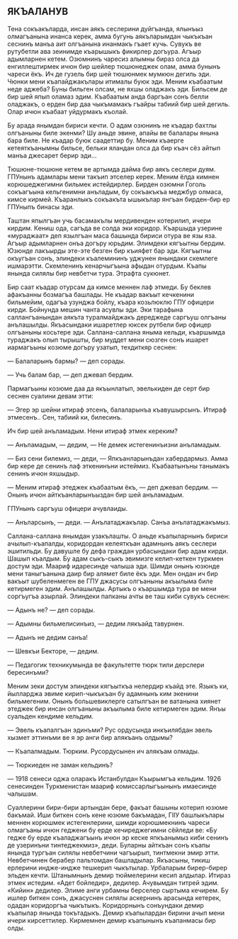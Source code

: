 ## ЯКЪАЛАНУВ

Тена сокъакъларда, инсан аякъ сеслерини дуйгъанда, ялынъыз олмагъанына инанса керек, амма бугунь аякъларымдан чыкъкъан сеснинъ манъа аит олгъанына инанмакъ гъает кучь.
Сувукъ ве рутубетли ава зеинимде къарышыкъ фикирлер догъура.
Агъыр адымларнен кетем.
Озюмнинъ чаресиз алымны бираз олса да енгиллештирмек ичюн бир шейлер тюшюнеджек олам, амма бунынъ чареси ёкъ.
Ич де гузель бир шей тюшюнмек мумкюн дегиль эди.
Чюнки мени къапайджакълары итималы буюк эди.
Меним къабаатым неде аджеба?
Буны бильген олсам, не яхшы оладжакъ эди.
Бильсем де бир шей япып оламаз эдим.
Къабаатым анда баргъан сонъ белли оладжакъ, о ерден бир даа чыкъмамакъ гъайры табиий бир шей дегиль.
Олар ичюн къабаат уйдурмакъ къолай.

Бу арада янымдан бириси кечти.
О адам озюнинъ не къадар бахтлы олгъаныны биле экенми?
Шу аньде эвине, апайы ве балалары янына бара биле.
Не къадар буюк саадеттир бу.
Меним къаерге кетеяткъанымны бильсе, бельки яландан олса да бир къач сёз айтып манъа джесарет берир эди...

Тюшюне-тюшюне кетем ве артымда дайма бир аякъ сеслери дуям.
ГПУнынъ адамлары мени такъип этселер керек.
Меним ёлда кимнен корюшеджегимни бильмек истейдирлер.
Бирден озюмни Гоголь сокъагъына кельгенимни анъладым, бу сокъакъкъа меджбур олмаса, кимсе кирмей.
Къаранлыкъ сокъакъта ышыкълар янгъан бирден-бир ер ГПУныпъ бинасы эди.

Таштан япылгъан учь басамакълы мердивенден котерилип, ичери кирдим.
Кениш ода, сагъда ве солда эки коридор.
Къаршыда узерине «мураджаат» деп язылгъан маса башында бириси отура ве язы яза.
Агъыр адымларнен онъа догъру юрьдим.
Элимдеки кягъытны бердим.
Юзюнде лакъырды эте-эте безген бир къияфет бар эди.
Кягъытны окъугъан сонъ, элиндеки къалемининъ уджунен янындаки скемлеге ишмарэтти.
Скемленинъ кенарчыгъына афыдан отурдым.
Къапы янында силялы бир невбетчи тура.
Этрафта сукюнет.

Бир саат къадар отурсам да кимсе меннен лаф этмеди.
Бу беклев афакъанны бозмагъа башлады.
Не къадар вакъыт кечкенини бильмейим, одагъа узунджа бойлу, къара козьлюклю ГПУ офицери кирди.
Бойнунда мешин чанта асувлы эди.
Эки тарафына саллангъанындан аякъта туралмайджакъ дереджеде саргъуш олгъаны анълашылды.
Якъасындаки ишаретлер юксек рутбели бир офицер олгъаныны косьтере эди.
Саллана-саллана яныма кельди, къаршымда тураджакъ олып тырышты, бир муддет мени сюзген сонъ ишарет иармагъыны козюме догъру узатып, техдиткяр сеснен:

— Балаларынъ бармы? — деп сорады.

— Учь балам бар, — деп джевап бердим.

Пармагъыны козюме даа да якъынлатып, эвелькиден де серт бир сеснен суалини девам этти:

— Эгер эр шейни итираф этсенъ, балаларынъа къавушырсынъ.
Итираф этмесенъ..
Сен, табиий ки, билесинъ.

Ич бир шей анъламадым.
Нени итираф этмек кереким?

— Анъламадым, — дедим, — Не демек истегенинъизни анъламадым.

— Биз сени билемиз, — деди, — Япкъанларынъдан хабердармыз.
Амма бир кере де сенинъ лаф эткенинъни истеймиз.
Къабаатынъны танымакъ сенинъ ичюн яхшыдыр.

— Меним итираф этеджек къабаатым ёкъ, — деп джевап бердим. — Онынъ ичюн айткъанларынъыздан бир шей анъламадым.

ГПУнынъ саргъуш офицери ачувлаиды.

— Анъларсынъ, — деди. — Анълатаджакълар.
Санъа анълатаджакъмыз.

Саллана-саллана янымдан узакълашты.
О аньде къапыларнынъ бириси ачылып-къапалды, коридордан келеяткъан адамнынъ аякъ сеслери эшитильди.
Бу давушле бу дефа граждан урбасындаки бир адам кирди.
Шашып къалдым.
Бу адам сыкъ-сыкъ эвимизге келип-кеткен туркмен достум эди.
Маариф идаресинде чалыша эди.
Шимди онынъ юзюнде мени таныгъанына даир бир алямет биле ёкъ эди.
Мен ондан ич бир вакъыт шубеленмеген ве ГПУ джасусы олгъаныны акъылыма биле кетирмеген эдим.
Анълашылды.
Артыкъ о къаршымда тура ве мени соргъугъа азырлай.
Элиндеки папканы ачты ве таш киби сувукъ сеснен:

— Адынъ не? — деп сорады.

— Адымны бильмелисинъиз, — дедим лякъайд тавурнен.

— Адынъ не дедим санъа!

— Шевкъи Бекторе, — дедим.

— Педагогик техникумында ве факультетте тюрк тили дерслери бересинъми?

Меним зеки достум элиндеки кягъыткъа нелердир къайд эте.
Языкъ ки, йылларджа эвиме кирип-чыкъкъан бу адамнынъ ким экенини бильмегеним.
Онынъ большевиклерге сатылгъан ве ватанына хиянет этеджек бир инсан олгъаныны акъылыма биле кетирмеген эдим.
Янъы суальден кендиме кельдим.

— Эвель къапалгъан эдинъми?
Рус ордусында инкъилябдан эвель хызмет эттинъми ве я эр анги бир алякъанъ олдымы?

— Къапалмадым.
Тюрким.
Русордусынен ич алякъам олмады.

— Тюркиеден не заман кельдинъ?

— 1918 сенеси оджа оларакъ Истанбулдан Къырымгъа кельдим.
1926 сенесинден Туркменистан маариф комиссарлыгъынынъ имаесинде чалышам.

Суаллерини бири-бири артындан бере, факъат башыны котерип юзюме бакъмай.
Иши биткен сонъ кене юзюме бакъмадан, ГІІУ башлыкълары меннен корюшмек истегенлерини, шимди корюшмекнинъ чареси олмагъаны ичюн геджени бу ерде кечиреджегимни сёйледи ве: «Бу гедже бу ерде къаладжагъынъ ичюн эр кеске япкъанымыз киби сенинъ де узеринъни тинтеджекмиз», деди.
Буларны айткъан сонъ къапы янында тургъан силялы невбетчини чагъырып, тинтмекни эмир этти.
Невбетчинен берабер пальтомдан башладылар.
Якъасыны, тикиш ерлерини индже-индже тешкерип чыкътылар.
Урбаларым бирер-бирер эльден кечти.
Штанымнынъ демир тюймелерини кесип алдылар.
Итираз этмек истедим.
«Адет бойледир», дедилер.
Ачувымдан титрей эдим.
«Кийин» дедилер.
Элиме анги урбамны берселер сыртыма кечирем.
Бу ишлер биткен сонъ, джасуснен силялы аскернинъ арасында кетерек, одадан коридоргъа чыкътыкъ.
Коридорнынъ сонъундаки демир къапылар янында токътадыкъ.
Демир къапылардан бирини ачып мени ичери кирсеттилер.
Кирмемнен демир къапынынъ къапанмасы бир олды.
